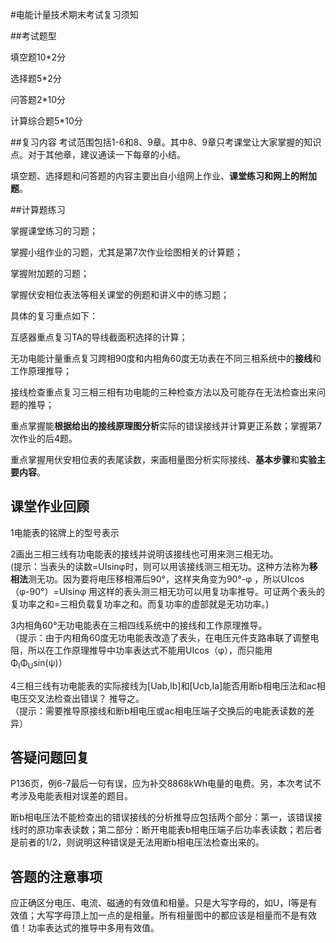 #电能计量技术期末考试复习须知

##考试题型

填空题10*2分 

选择题5*2分  

问答题2*10分  

计算综合题5*10分

##复习内容
考试范围包括1-6和8、9章。其中8、9章只考课堂让大家掌握的知识点。对于其他章，建议通读一下每章的小结。

填空题、选择题和问答题的内容主要出自小组网上作业、**课堂练习和网上的附加题**。


##计算题练习

掌握课堂练习的习题；

掌握小组作业的习题，尤其是第7次作业绘图相关的计算题；

掌握附加题的习题；

掌握伏安相位表法等相关课堂的例题和讲义中的练习题；

具体的复习重点如下：

互感器重点复习TA的导线截面积选择的计算；

无功电能计量重点复习跨相90度和内相角60度无功表在不同三相系统中的**接线**和工作原理推导；

接线检查重点复习三相三相有功电能的三种检查方法以及可能存在无法检查出来问题的推导；

重点掌握能**根据给出的接线原理图分析**实际的错误接线并计算更正系数；掌握第7次作业的后4题。

重点掌握用伏安相位表的表尾读数，来画相量图分析实际接线、**基本步骤**和**实验主要内容**。

## 课堂作业回顾

1电能表的铭牌上的型号表示

2画出三相三线有功电能表的接线并说明该接线也可用来测三相无功。  
(提示：当表头的读数=UIsinφ时，则可以用该接线测三相无功。这种方法称为**移相法**测无功。因为要将电压移相滞后90°，这样夹角变为90°-φ ，所以UIcos（φ-90°）=UIsinφ
用这样的表头测三相无功可以用复功率推导。可证两个表头的复功率之和=三相负载复功率之和。而复功率的虚部就是无功功率。)

3内相角60°无功电能表在三相四线系统中的接线和工作原理推导。  
（提示：由于内相角60度无功电能表改造了表头，在电压元件支路串联了调整电阻，所以在工作原理推导中功率表达式不能用UIcos（φ），而只能用Φ<sub>I</sub>Φ<sub>U</sub>sin(ψ)）

4三相三线有功电能表的实际接线为[Uab,Ib]和[Ucb,Ia]能否用断b相电压法和ac相电压交叉法检查出错误？ 推导之。  
（提示：需要推导原接线和断b相电压或ac相电压端子交换后的电能表读数的差异）

## 答疑问题回复

P136页，例6-7最后一句有误，应为补交8868kWh电量的电费。另，本次考试不考涉及电能表相对误差的题目。

断b相电压法不能检查出的错误接线的分析推导应包括两个部分：第一，该错误接线时的原功率表读数；第二部分：断开电能表b相电压端子后功率表读数；若后者是前者的1/2，则说明这种错误是无法用断b相电压法检查出来的。

## 答题的注意事项

应正确区分电压、电流、磁通的有效值和相量。只是大写字母的，如U，I等是有效值；大写字母顶上加一点的是相量。所有相量图中的都应该是相量而不是有效值！功率表达式的推导中多用有效值。

